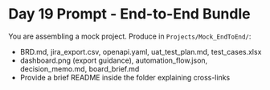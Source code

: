 # Day 19 Prompt - End-to-End Bundle

You are assembling a mock project. Produce in `Projects/Mock_EndToEnd/`:
- BRD.md, jira_export.csv, openapi.yaml, uat_test_plan.md, test_cases.xlsx
- dashboard.png (export guidance), automation_flow.json, decision_memo.md, board_brief.md
- Provide a brief README inside the folder explaining cross-links
